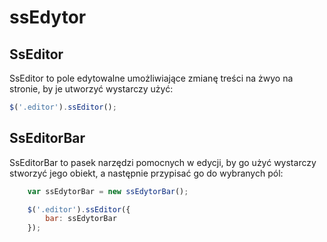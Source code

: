 ssEdytor
========

SsEditor
--------
SsEditor to pole edytowalne umożliwiające zmianę treści na żwyo na stronie, by je utworzyć wystarczy użyć:
```js
$('.editor').ssEditor();
```



SsEditorBar
--------
SsEditorBar to pasek narzędzi pomocnych w edycji, by go użyć wystarczy stworzyć jego obiekt, a następnie przypisać go do wybranych pól:
```js
	var ssEdytorBar = new ssEdytorBar();

	$('.editor').ssEditor({
		bar: ssEdytorBar
	});
```

